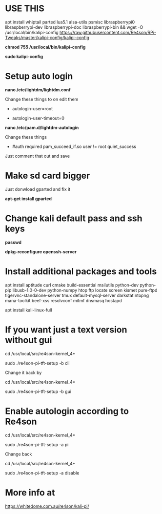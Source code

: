 USE THIS
========

apt install whiptail parted lua5.1 alsa-utils psmisc libraspberrypi0
libraspberrypi-dev libraspberrypi-doc libraspberrypi-bin && wget -O
/usr/local/bin/kalipi-config
<https://raw.githubusercontent.com/Re4son/RPi-Tweaks/master/kalipi-config/kalipi-config>

**chmod 755 /usr/local/bin/kalipi-config**

**sudo kalipi-config**

Setup auto login
================

**nano /etc/lightdm/lightdm.conf**

Change these things to on edit them

-   autologin-user=root

-   autologin-user-timeout=0

**nano /etc/pam.d/lightdm-autologin**

Change these things

-   \#auth required pam_succeed_if.so user != root quiet_success

Just comment that out and save

Make sd card bigger
===================

Just donwload gparted and fix it

**apt-get install gparted**

Change kali default pass and ssh keys
=====================================

**passwd**

**dpkg-reconfigure openssh-server**

Install additional packages and tools
=====================================

apt install aptitude curl cmake build-essential mailutils python-dev python-pip
libusb-1.0-0-dev python-numpy htop ftp locate screen kismet pure-ftpd
tigervnc-standalone-server tmux default-mysql-server darkstat ntopng
mana-toolkit beef-xss resolvconf mitmf dnsmasq hostapd

apt install kali-linux-full

If you want just a text version without gui
===========================================

cd /usr/local/src/re4son-kernel_4\*

sudo ./re4son-pi-tft-setup -b cli

Change it back by

cd /usr/local/src/re4son-kernel_4\*

sudo ./re4son-pi-tft-setup -b gui

Enable autologin according to Re4son
====================================

cd /usr/local/src/re4son-kernel_4\*

sudo ./re4son-pi-tft-setup -a pi

Change back

cd /usr/local/src/re4son-kernel_4\*

sudo ./re4son-pi-tft-setup -a disable

More info at
============

<https://whitedome.com.au/re4son/kali-pi/>

